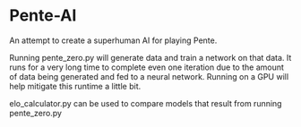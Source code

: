 # Pente-AI
An attempt to create a superhuman AI for playing Pente.

Running pente_zero.py will generate data and train a network on that data.  It runs for a very long time to complete even one iteration due to the amount of data being generated and fed to a neural network.  Running on a GPU will help mitigate this runtime a little bit.

elo_calculator.py can be used to compare models that result from running pente_zero.py
